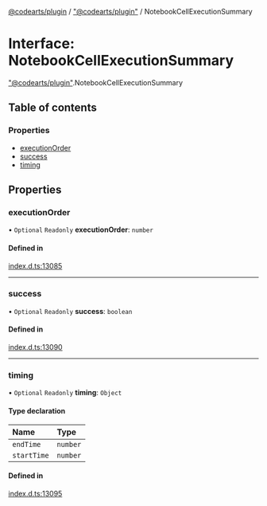 [@codearts/plugin](../README.md) / ["@codearts/plugin"](../modules/_codearts_plugin_.md) / NotebookCellExecutionSummary

# Interface: NotebookCellExecutionSummary

["@codearts/plugin"](../modules/_codearts_plugin_.md).NotebookCellExecutionSummary

## Table of contents

### Properties

- [executionOrder](codearts_plugin_.NotebookCellExecutionSummary.md#executionorder)
- [success](codearts_plugin_.NotebookCellExecutionSummary.md#success)
- [timing](codearts_plugin_.NotebookCellExecutionSummary.md#timing)

## Properties

### executionOrder

• `Optional` `Readonly` **executionOrder**: `number`

#### Defined in

[index.d.ts:13085](https://github.com/huaweicloud/cloudide-plugin-api/blob/03c74e5/index.d.ts#L13085)

___

### success

• `Optional` `Readonly` **success**: `boolean`

#### Defined in

[index.d.ts:13090](https://github.com/huaweicloud/cloudide-plugin-api/blob/03c74e5/index.d.ts#L13090)

___

### timing

• `Optional` `Readonly` **timing**: `Object`

#### Type declaration

| Name | Type |
| :------ | :------ |
| `endTime` | `number` |
| `startTime` | `number` |

#### Defined in

[index.d.ts:13095](https://github.com/huaweicloud/cloudide-plugin-api/blob/03c74e5/index.d.ts#L13095)
